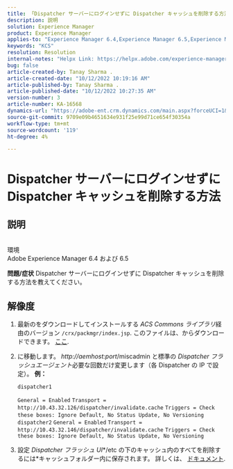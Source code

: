 ```yaml
---
title: 「Dispatcher サーバーにログインせずに Dispatcher キャッシュを削除する方法」
description: 説明
solution: Experience Manager
product: Experience Manager
applies-to: "Experience Manager 6.4,Experience Manager 6.5,Experience Manager"
keywords: "KCS"
resolution: Resolution
internal-notes: "Helpx Link: https://helpx.adobe.com/experience-manager/kb/How-to-delete-the-dispatcher-cache-without-logging-into-the-Dispatchers-AEM.html"
bug: false
article-created-by: Tanay Sharma .
article-created-date: "10/12/2022 10:19:16 AM"
article-published-by: Tanay Sharma .
article-published-date: "10/12/2022 10:27:35 AM"
version-number: 3
article-number: KA-16568
dynamics-url: "https://adobe-ent.crm.dynamics.com/main.aspx?forceUCI=1&pagetype=entityrecord&etn=knowledgearticle&id=b155b452-174a-ed11-bba2-0022480868ff"
source-git-commit: 9709e09b4651634e931f25e99d71ce654f30354a
workflow-type: tm+mt
source-wordcount: '119'
ht-degree: 4%

---
```


# Dispatcher サーバーにログインせずに Dispatcher キャッシュを削除する方法

## 説明

<br>環境<br>
Adobe Experience Manager 6.4 および 6.5


<b>問題/症状</b>
Dispatcher サーバーにログインせずに Dispatcher キャッシュを削除する方法を教えてください。


## 解像度


1. 最新のをダウンロードしてインストールする *ACS Commons ライブラリ*&#x200B;経由のバージョン `/crx/packmgr/index.jsp`. このファイルは、からダウンロードできます。 [ここ](https://github.com/Adobe-Consulting-Services/acs-aem-commons/releases).
2. に移動します。 *http://aemhost:port*/miscadmin と標準の *Dispatcher フラッシュエージェント*必要な回数だけ変更します（各 Dispatcher の IP で設定）。
   <b>例：</b>



   ```
   dispatcher1
   ```


   `General = Enabled`
   `Transport = http://10.43.32.126/dispatcher/invalidate.cache`
   `Triggers = Check these boxes: Ignore Default, No Status Update, No Versioning`
   ` `
   `dispatcher2`
   `General = Enabled`
   `Transport = http://10.43.32.146/dispatcher/invalidate.cache`
   `Triggers = Check these boxes: Ignore Default, No Status Update, No Versioning`
3. 設定 *Dispatcher フラッシュ UI**/etc の下のキャッシュ内のすべてを削除するには*キャッシュフォルダー内に保存されます。 詳しくは、 [ドキュメント](https://adobe-consulting-services.github.io/acs-aem-commons/features/dispatcher-flush-ui/index.html).

